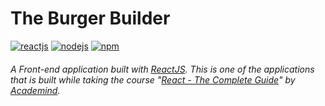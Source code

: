 # The Burger Builder

[![reactjs](https://img.shields.io/badge/reactJS-v16.13.1-%2361DAFB?style=flat-square&logo=react)](https://reactjs.org/)
[![nodejs](https://img.shields.io/badge/nodeJS-v12.18.3-%23339933?style=flat-square&logo=javascript)](https://nodejs.org/)
[![npm](https://img.shields.io/badge/npm-v6.14.6-%23CB3837?style=flat-square&logo=npm)](https://www.npmjs.com/)

###### A Front-end application built with [ReactJS](https://reactjs.org/). This is one of the applications that is built while taking the course "[React - The Complete Guide](https://www.udemy.com/course/react-the-complete-guide-incl-redux/)" by [Academind](https://academind.com/).
